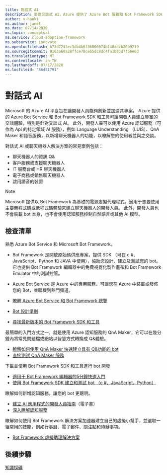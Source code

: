 ```yaml
---
title: 對話式 AI
description: 針對交談式 AI，Azure 提供了 Azure Bot 服務和 Bot Framework SDK 和工具，可讓開發人員建立豐富的對話體驗。
author: v-hanki
ms.author: janet
ms.date: 07/14/2020
ms.topic: conceptual
ms.service: cloud-adoption-framework
ms.subservice: innovate
ms.openlocfilehash: b73d7243ec3db4b6f36066674b140adcb20b9219
ms.sourcegitcommit: 9163a60a28ffce78ceb5dc8dc4fa1b83d7f56e6d
ms.translationtype: MT
ms.contentlocale: zh-TW
ms.lasthandoff: 07/17/2020
ms.locfileid: "86451791"
---
```

# <a name="conversational-ai"></a>對話式 AI

Microsoft 的 Azure AI 平臺旨在讓開發人員能夠創新並加速其專案。 Azure 提供的 Azure Bot Service 和 Bot Framework SDK 和工具可讓開發人員建立豐富的交談體驗，特別是針對交談式 AI。 此外，開發人員可以使用 Azure 認知服務（可作為 Api 的特定領域 AI 服務），例如 Language Understanding （LUIS）、QnA Maker 和語音服務，以新增聊天機器人的功能，以瞭解您的使用者並與之交談。

對話式 AI 或聊天機器人解決方案的常見案例包括：

- 聊天機器人的資訊 Q&
- 客戶服務或支援聊天機器人
- IT 服務台或 HR 聊天機器人
- 電子商務或銷售聊天機器人
- 啟用語音的裝置

> [!NOTE]
> Microsoft 提供以 Bot Framework 為基礎的電源虛擬代理程式，適用于想要使用主要無程式碼或低程式碼體驗來建立聊天機器人的開發人員。 此外，開發人員也不會裝載 bot 本身，也不會使用認知服務控制自然語言或其他 AI 模型。

## <a name="checklist"></a>檢查清單

熟悉 Azure Bot Service 和 Microsoft Bot Framework。

- Bot Framework 是開放原始碼供應專案，提供 SDK （可在 c #、JavaScript、Python 和 JAVA 中使用），協助您設計、建立及測試您的 bot。 它也提供 Bot Framework 編輯器中的免費視覺化製作畫布和 Bot Framework Emulator 中的測試控管。
- Azure Bot Service 是 Azure 中的專用服務，可讓您在 Azure 中裝載或發佈您的 Bot，並聯機到熱門頻道。

- [瞭解 Azure Bot Service 和 Bot Framework 總覽](https://docs.microsoft.com/azure/bot-service/bot-service-overview-introduction?view=azure-bot-service-4.0)
- [Bot 設計準則](https://docs.microsoft.com/azure/bot-service/bot-service-design-principles?view=azure-bot-service-4.0)
- [尋找最新版本的 Bot Framework SDK 和工具](https://docs.microsoft.com/azure/bot-service/what-is-new?view=azure-bot-service-4.0)

最簡單的入門方式之一，就是使用 Azure 認知服務的 QnA Maker，它可以在幾分鐘內將常見問題檔或網站以智慧方式轉換成 Q&體驗。

- [瞭解如何使用 QnA Maker 快速建立具有 Q&功能的 bot](https://docs.microsoft.com/azure/bot-service/bot-builder-tutorial-add-qna?view=azure-bot-service-4.0&tabs=csharp)
- [直接測試 QnA Maker 服務](https://www.qnamaker.ai/)

下載並使用 Bot Framework SDK 和工具進行 bot 開發

- [適用于 Bot Framework 編輯器的5分鐘快速入門](https://docs.microsoft.com/composer/)
- [使用 Bot Framework SDK 建立和測試 bot （c #、JavaScript、Python）](https://docs.microsoft.com/azure/bot-service/dotnet/bot-builder-dotnet-sdk-quickstart?view=azure-bot-service-4.0)

瞭解如何新增認知服務，讓您的 bot 更聰明。

- [建立 AI 應用程式的開發人員指南](https://www.oreilly.com/library/view/a-developers-guide/9781492080619/)（電子書）
- [深入瞭解認知服務](https://docs.microsoft.com/azure/cognitive-services/)

瞭解如何使用 Bot Framework 解決方案加速器建立自己的虛擬小幫手，並選取一組常用的技能，例如行事曆、電子郵件、關注點和待辦事項。

- [Bot Framework 虛擬助理解決方案](https://microsoft.github.io/botframework-solutions/index)

## <a name="next-steps"></a>後續步驟

[知識採礦](./knowledge-mining.md)
